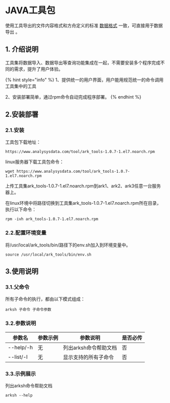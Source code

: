 # JAVA工具包

使用工具导出的文件内容格式和方舟定义的标准 [数据格式](../../prepare/data-type.md) 一致，可直接用于数据导出 。

## 1. 介绍说明

 工具集将数据导入、数据导出等查询功能集成在一起，不需要安装多个程序完成不同的需求，提升了用户体验。

{% hint style="info" %}
1、提供统一的用户界面，用户能用规范统一的命令调用工具集中的工具

2、安装部署简单，通过rpm命令自动完成程序部署。
{% endhint %}

## 2.安装部署

### 2.1.安装

工具包下载地址：

```
https://www.analysysdata.com/tool/ark_tools-1.0.7-1.el7.noarch.rpm
```

linux服务器下载工具包命令： 

```
wget https://www.analysysdata.com/tool/ark_tools-1.0.7-1.el7.noarch.rpm
```

上传工具集ark_tools-1.0.7-1.el7.noarch.rpm到ark1、ark2、ark3任意一台服务器上。

在linux环境中将路径切换到工具集ark_tools-1.0.7-1.el7.noarch.rpm所在目录，执行以下命令： 

```
rpm -ivh ark_tools-1.0.7-1.el7.noarch.rpm
```

### 2.2.配置环境变量

将/usr/local/ark_tools/bin/路径下的env.sh加入到环境变量中。

```
source /usr/local/ark_tools/bin/env.sh
```

## 3.使用说明

### 3.1.父命令

所有子命令的执行，都由以下模式组成：

```
arksh 子命令 子命令参数
```

### 3.2.参数说明

| 参数名       | 参数示例 | 参数说明          | 是否必传 |
| --------- | ---- | ------------- | ---- |
| --help/-h | 无    | 列出arksh命令帮助文档 | 否    |
| --list/-l | 无    | 显示支持的所有子命令    | 否    |

### 3.3.示例展示

列出arksh命令帮助文档

```
arksh --help
```
